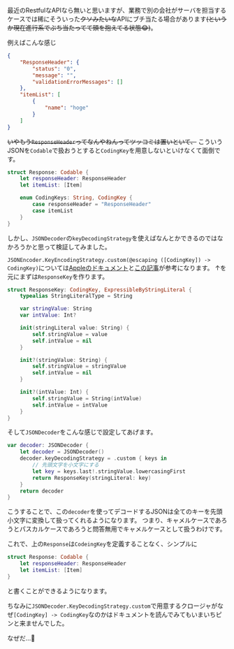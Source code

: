 最近のRestfulなAPIなら無いと思いますが、業務で別の会社がサーバを担当するケースでは稀にそういった~~クソみたいな~~APIにブチ当たる場合があります~~(というか現在進行系でぶち当たってて頭を抱えてる状態😂)~~。

例えばこんな感じ

```json
{
    "ResponseHeader": {
        "status": "0",
        "message": "",
        "validationErrorMessages": []
    },
    "itemList": [
        {
            "name": "hoge"
        }
    ]
}
```

~~いやもう`ResponseHeader`ってなんやねんってツッコミは置いといて、~~
こういうJSONを`Codable`で扱おうとすると`CodingKey`を用意しないといけなくて面倒です。

```swift:Response.swift
struct Response: Codable {
    let responseHeader: ResponseHeader
    let itemList: [Item]

    enum CodingKeys: String, CodingKey {
        case responseHeader = "ResponseHeader"
        case itemList
    }
}
```

しかし、`JSONDecoder`の`keyDecodingStrategy`を使えばなんとかできるのではなかろうかと思って検証してみました。

`JSONEncoder.KeyEncodingStrategy.custom(@escaping ([CodingKey]) -> CodingKey)`については[Appleのドキュメント](https://developer.apple.com/documentation/foundation/jsondecoder/keydecodingstrategy/custom)と[この記事](https://qiita.com/_ha1f/items/bf1aad5ea3e927f59f9d#custom)が参考になります。
↑を元にまずは`ResponseKey`を作ります。

```swift:ResponseKey.swift
struct ResponseKey: CodingKey, ExpressibleByStringLiteral {
    typealias StringLiteralType = String

    var stringValue: String
    var intValue: Int?

    init(stringLiteral value: String) {
        self.stringValue = value
        self.intValue = nil
    }

    init?(stringValue: String) {
        self.stringValue = stringValue
        self.intValue = nil
    }

    init?(intValue: Int) {
        self.stringValue = String(intValue)
        self.intValue = intValue
    }
}
```

そして`JSONDecoder`をこんな感じで設定してあげます。

```swift:decoder.swift
var decoder: JSONDecoder {
    let decoder = JSONDecoder()
    decoder.keyDecodingStrategy = .custom { keys in
        // 先頭文字を小文字にする
        let key = keys.last!.stringValue.lowercasingFirst
        return ResponseKey(stringLiteral: key)
    }
    return decoder
}
```

こうすることで、この`decoder`を使ってデコードするJSONは全てのキーを先頭小文字に変換して扱ってくれるようになります。
つまり、キャメルケースであろうとパスカルケースであろうと問答無用でキャメルケースとして扱うわけです。

これで、上の`Response`は`CodeingKey`を定義することなく、シンプルに

```swift:Response.swift
struct Response: Codable {
    let responseHeader: ResponseHeader
    let itemList: [Item]
}
```

と書くことができるようになります。

ちなみに`JSONDecoder.KeyDecodingStrategy.custom`で用意するクロージャがなぜ`[CodingKey] -> CodingKey`なのかはドキュメントを読んでみてもいまいちピンと来ませんでした。

なぜだ...🤔
